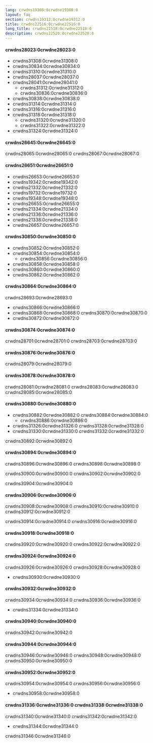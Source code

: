 ```yaml
---
lang: crwdns19308:0crwdne19308:0
layout: faq
section: crwdns19312:0crwdne19312:0
title: crwdns22516:0crwdne22516:0
long_title: crwdns22518:0crwdne22518:0
description: crwdns22520:0crwdne22520:0
---
```


#### crwdns28023:0crwdne28023:0
- crwdns31308:0crwdne31308:0
- crwdns30834:0crwdne30834:0
- crwdns31310:0crwdne31310:0
- crwdns28037:0crwdne28037:0
- crwdns28041:0crwdne28041:0
    - crwdns31312:0crwdne31312:0
    - crwdns30836:0crwdne30836:0
- crwdns30838:0crwdne30838:0
- crwdns31314:0crwdne31314:0
- crwdns31316:0crwdne31316:0
- crwdns31318:0crwdne31318:0
    - crwdns31320:0crwdne31320:0
    - crwdns31322:0crwdne31322:0
- crwdns31324:0crwdne31324:0

#### crwdns26645:0crwdne26645:0
crwdns28065:0crwdne28065:0 crwdns28067:0crwdne28067:0

#### crwdns26651:0crwdne26651:0
- crwdns26653:0crwdne26653:0
- crwdns19342:0crwdne19342:0
- crwdns21332:0crwdne21332:0
- crwdns19732:0crwdne19732:0
- crwdns19348:0crwdne19348:0
- crwdns26655:0crwdne26655:0
- crwdns21334:0crwdne21334:0
- crwdns21336:0crwdne21336:0
- crwdns21338:0crwdne21338:0
- crwdns26657:0crwdne26657:0

#### crwdns30850:0crwdne30850:0
- crwdns30852:0crwdne30852:0
- crwdns30854:0crwdne30854:0
     - crwdns30856:0crwdne30856:0
- crwdns30858:0crwdne30858:0
- crwdns30860:0crwdne30860:0
- crwdns30862:0crwdne30862:0

#### crwdns30864:0crwdne30864:0
crwdns28693:0crwdne28693:0
- crwdns30866:0crwdne30866:0
- crwdns30868:0crwdne30868:0 crwdns30870:0crwdne30870:0
- crwdns30872:0crwdne30872:0

#### crwdns30874:0crwdne30874:0
crwdns28701:0crwdne28701:0 crwdns28703:0crwdne28703:0

#### crwdns30876:0crwdne30876:0
crwdns28079:0crwdne28079:0

#### crwdns30878:0crwdne30878:0
crwdns28081:0crwdne28081:0 crwdns28083:0crwdne28083:0 crwdns28085:0crwdne28085:0

#### crwdns30880:0crwdne30880:0
- crwdns30882:0crwdne30882:0 crwdns30884:0crwdne30884:0
  - crwdns30886:0crwdne30886:0
- crwdns31326:0crwdne31326:0 crwdns31328:0crwdne31328:0
- crwdns31330:0crwdne31330:0 crwdns31332:0crwdne31332:0

crwdns30892:0crwdne30892:0

#### crwdns30894:0crwdne30894:0
crwdns30896:0crwdne30896:0 crwdns30898:0crwdne30898:0

crwdns30900:0crwdne30900:0 crwdns30902:0crwdne30902:0

crwdns30904:0crwdne30904:0

#### crwdns30906:0crwdne30906:0
crwdns30908:0crwdne30908:0 crwdns30910:0crwdne30910:0 crwdns30912:0crwdne30912:0

crwdns30914:0crwdne30914:0 crwdns30916:0crwdne30916:0

#### crwdns30918:0crwdne30918:0
crwdns30920:0crwdne30920:0 crwdns30922:0crwdne30922:0

#### crwdns30924:0crwdne30924:0
crwdns30926:0crwdne30926:0 crwdns30928:0crwdne30928:0
- crwdns30930:0crwdne30930:0

#### crwdns30932:0crwdne30932:0
crwdns30934:0crwdne30934:0 crwdns30936:0crwdne30936:0
- crwdns31334:0crwdne31334:0

#### crwdns30940:0crwdne30940:0
crwdns30942:0crwdne30942:0

#### crwdns30944:0crwdne30944:0
crwdns30946:0crwdne30946:0 crwdns30948:0crwdne30948:0 crwdns30950:0crwdne30950:0

#### crwdns30952:0crwdne30952:0
crwdns30954:0crwdne30954:0 crwdns30956:0crwdne30956:0
- crwdns30958:0crwdne30958:0

#### crwdns31336:0crwdne31336:0 crwdns31338:0crwdne31338:0
crwdns31340:0crwdne31340:0 crwdns31342:0crwdne31342:0

- crwdns31344:0crwdne31344:0

crwdns31346:0crwdne31346:0
